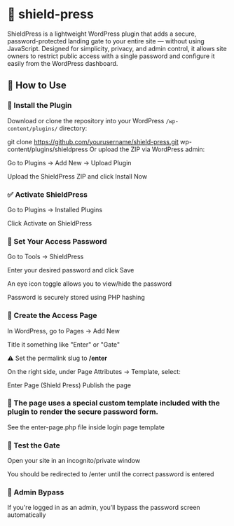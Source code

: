 # 🔐 shield-press
ShieldPress is a lightweight WordPress plugin that adds a secure, password-protected landing gate to your entire site — without using JavaScript. Designed for simplicity, privacy, and admin control, it allows site owners to restrict public access with a single password and configure it easily from the WordPress dashboard.

## 🚀 How to Use

### 🔧 Install the Plugin

Download or clone the repository into your WordPress `/wp-content/plugins/` directory:

git clone https://github.com/yourusername/shield-press.git wp-content/plugins/shieldpress
Or upload the ZIP via WordPress admin:

Go to Plugins → Add New → Upload Plugin

Upload the ShieldPress ZIP and click Install Now

### ✅ Activate ShieldPress
Go to Plugins → Installed Plugins

Click Activate on ShieldPress

### 🔐 Set Your Access Password
Go to Tools → ShieldPress

Enter your desired password and click Save

An eye icon toggle allows you to view/hide the password

Password is securely stored using PHP hashing

### 🧱 Create the Access Page
In WordPress, go to Pages → Add New

Title it something like "Enter" or "Gate"

⚠️ Set the permalink slug to **/enter**

On the right side, under Page Attributes → Template, select:

Enter Page (Shield Press)
Publish the page

### 📝 The page uses a special custom template included with the plugin to render the secure password form.
See the enter-page.php file inside login page template

### 🔎 Test the Gate
Open your site in an incognito/private window

You should be redirected to /enter until the correct password is entered

### 👤 Admin Bypass
If you're logged in as an admin, you’ll bypass the password screen automatically


